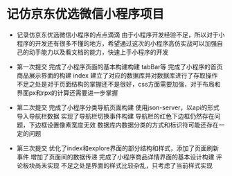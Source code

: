 # 记仿京东优选微信小程序项目
- 记录仿京东优选微信小程序的点点滴滴
  由于小程序开发经验不足，所以对于小程序的开发还有很多不懂的地方，希望通过这次的小程序高仿实战可以加强自己的动手能力以及看文档的能力，快速上手小程序的开发

- 第一次提交 
  完成了小程序页面的基本构建构建 tabBar等
  完成了小程序的首页商品展示界面的构建 index
  建立了对应的数据库并对数据库进行了存取操作
  不足之处是对于页面结构的掌握还不是很好，css方面需要加强，对于布局和界面px和rpx的计算还需要进一步掌握

- 第二次提交
  完成了小程序分类导航页面构建
  使用json-server，以api的形式导入导航栏数据
  实现了导航栏切换事件构建
  导航栏的红色下边框仍然存在问题，下边框设置像素宽度无效
  数据库内数据分类的方式和标识符可能还存在一定的问题

- 第三次提交
  优化了index和explore界面的部分结构和样式，添加了页面刷新事件
  增加了页面间的数据传递
  完成了小程序商品详情界面的基本设计构建 评论板块尚未实现
  不足之处是界面的样式比较杂乱，只考虑了当前样式实现